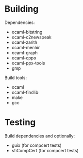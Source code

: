 Building
========

Dependencies:

* ocaml-bitstring
* ocaml-c2newspeak
* ocaml-zarith
* ocaml-menhir
* ocaml-graph
* ocaml-cppo
* ocaml-ppx-tools
* gmp

Build tools:

* ocaml
* ocaml-findlib	
* make
* gcc

Testing
=======

Build dependencies and optionally:

* guix (for compcert tests)
* sfiCompCert (for compcert tests)
